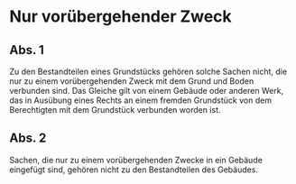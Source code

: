 # Nur vorübergehender Zweck



## Abs. 1

 Zu den Bestandteilen eines Grundstücks gehören solche Sachen nicht, die nur zu einem vorübergehenden Zweck mit dem Grund und Boden verbunden sind. Das Gleiche gilt von einem Gebäude oder anderen Werk, das in Ausübung eines Rechts an einem fremden Grundstück von dem Berechtigten mit dem Grundstück verbunden worden ist.

## Abs. 2

 Sachen, die nur zu einem vorübergehenden Zwecke in ein Gebäude eingefügt sind, gehören nicht zu den Bestandteilen des Gebäudes. 

